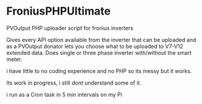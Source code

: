 # FroniusPHPUltimate
PVOutput PHP uploader script for fronius inverters

Gives every API option available from the inverter that can be uploaded and as a PVOutput donator lets you choose what to be uploaded to V7-V12 extended data.
Does single or three phase inverter with/without the smart meter.

i have little to no coding experience and no PHP so its messy but it works.

Its work in progress, i still dont understand some of it.

i run as a Cron task in 5 min intervals on my Pi

